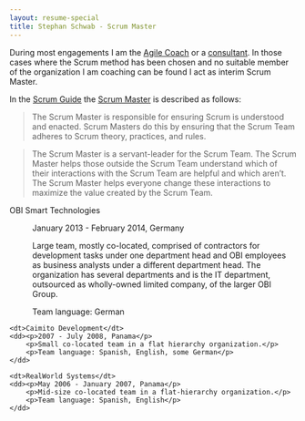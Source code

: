 ```yaml
---
layout: resume-special
title: Stephan Schwab - Scrum Master
---
```

During most engagements I am the [Agile Coach](technicalTeamCoach.html) or a [consultant](consultant.html). In those cases where the Scrum method has been chosen and no suitable member of the organization I am coaching can be found I act as interim Scrum Master.

In the [Scrum Guide](http://www.scrumguides.org/scrum-guide.html) the [Scrum Master](http://www.scrumguides.org/scrum-guide.html#team-sm) is described as follows:

> The Scrum Master is responsible for ensuring Scrum is understood and enacted. Scrum Masters do this by ensuring that the Scrum Team adheres to Scrum theory, practices, and rules.

> The Scrum Master is a servant-leader for the Scrum Team. The Scrum Master helps those outside the Scrum Team understand which of their interactions with the Scrum Team are helpful and which aren’t. The Scrum Master helps everyone change these interactions to maximize the value created by the Scrum Team.

<dl class="resume">
	<dt>OBI Smart Technologies</dt>
	<dd><p>January 2013 - February 2014, Germany</p>
		<p>Large team, mostly co-located, comprised of contractors for development tasks under one department head and OBI employees as business analysts under a different department head. The organization has several departments and is the IT department, outsourced as wholly-owned limited company, of the larger OBI Group.</p>
		<p>Team language: German</p>
	</dd>

	<dt>Caimito Development</dt>
	<dd><p>2007 - July 2008, Panama</p>
		<p>Small co-located team in a flat hierarchy organization.</p>
		<p>Team language: Spanish, English, some German</p>
	</dd>

	<dt>RealWorld Systems</dt>
	<dd><p>May 2006 - January 2007, Panama</p>
		<p>Mid-size co-located team in a flat-hierarchy organization.</p>
		<p>Team language: Spanish, English</p>
	</dd>
</dl>
